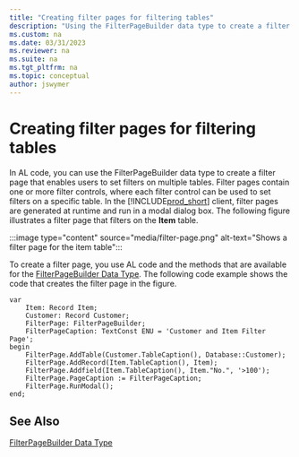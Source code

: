 ```yaml
---
title: "Creating filter pages for filtering tables"
description: "Using the FilterPageBuilder data type to create a filter page in AL for Business Central."
ms.custom: na
ms.date: 03/31/2023
ms.reviewer: na
ms.suite: na
ms.tgt_pltfrm: na
ms.topic: conceptual
author: jswymer
---
```


# Creating filter pages for filtering tables

In AL code, you can use the FilterPageBuilder data type to create a filter page that enables users to set filters on multiple tables. Filter pages contain one or more filter controls, where each filter control can be used to set filters on a specific table. In the [!INCLUDE[prod_short](includes/prod_short.md)] client, filter pages are generated at runtime and run in a modal dialog box. The following figure illustrates a filter page that filters on the **Item** table.  

:::image type="content" source="media/filter-page.png" alt-text="Shows a filter page for the item table":::
  
To create a filter page, you use AL code and the methods that are available for the [FilterPageBuilder Data Type](methods-auto/filterpagebuilder/filterpagebuilder-data-type.md). The following code example shows the code that creates the filter page in the figure.  
  
```AL
var
    Item: Record Item;
    Customer: Record Customer;
    FilterPage: FilterPageBuilder;
    FilterPageCaption: TextConst ENU = 'Customer and Item Filter Page';
begin
    FilterPage.AddTable(Customer.TableCaption(), Database::Customer);
    FilterPage.AddRecord(Item.TableCaption(), Item);
    FilterPage.Addfield(Item.TableCaption(), Item."No.", '>100');
    FilterPage.PageCaption := FilterPageCaption;
    FilterPage.RunModal();
end;
```
  
## See Also

[FilterPageBuilder Data Type](methods-auto/filterpagebuilder/filterpagebuilder-data-type.md)  
